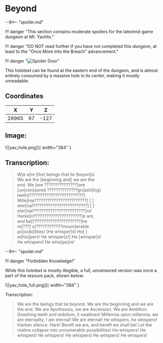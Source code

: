 # Beyond

--8<-- "spoiler.md"

!!! danger "This section contains moderate spoilers for the late/end-game dungeon at Mt. Yavhlix."

!!! danger "DO NOT read further if you have not completed this dungeon, at least to the "Once More Into the Breach" advancement."

!!! danger "![Spoiler Door](/assets/img/spoiler_door.png)"

This holotext can be found at the eastern end of the dungeon, and is almost entirely consumed by a massive hole in its center, making it mostly unreadable.

## Coordinates
| **X** | **Y** | **Z** |
| :---: | :---: | :---: |
| 26965 |  97  | -127 |

## Image:

![[yav_hole.png]]{ width="384" }

## Transcription:
> W[e a]re [the] beings that lie [beyon]d. <br>
We are the [beginning and] we are the <br>
end. We [are ???????????????]are <br>
[un]cen[sored ??????????????gn]ash[ing] <br>
teeth[?????????????????????????] <br>
Mille[nia????????????????????????] [   ] <br>
eter[nal?????????????????????????] [   ] <br>
eter[nal????????????????????????]rs! <br>
Harke[n??????????????????????]e are, <br>
and be[??????????????????????]ne <br>
re[???] c[????????????innum]erable <br>
po[ssib]ilities! [He whisper]s! He[     ] <br>
w[his]pers! He whisper[s!] He [whisper]s! <br>
He whispers! He whis[pe]rs!



























































--8<-- "spoiler.md"

!!! danger "Forbidden Knowledge!"

While this holotext is mostly illegible, a full, uncensored version was once a part of the resoure pack, shown below:

![[yav_hole_full.png]]{ width="384" }

Transcription: <br>
> We are the beings that lie beyond. We are the beginning and we are the end. We are Apotheosis, we are Ascension. We are Ambition. Gnashing teeth and eidolism, it swallows! Millennia upon millennia, we are eternality, I am eternal! We are eternal! He whispers, he whispers! Harken silence. Hark! Bereft we are, and bereft we shall be! Let the realms collapse into unnumerable possibilities! He whispers! He whispers! He whispers! He whispers! He whispers! He whispers!
